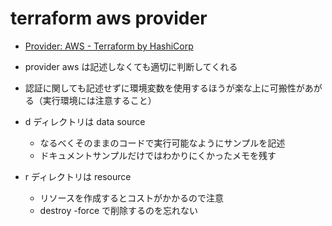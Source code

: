 # terraform aws provider

* [Provider: AWS - Terraform by HashiCorp](https://www.terraform.io/docs/providers/aws/index.html)
* provider aws は記述しなくても適切に判断してくれる
* 認証に関しても記述せずに環境変数を使用するほうが楽な上に可搬性があがる（実行環境には注意すること）
* d ディレクトリは data source

    * なるべくそのままのコードで実行可能なようにサンプルを記述
    * ドキュメントサンプルだけではわかりにくかったメモを残す

* r ディレクトリは resource

    * リソースを作成するとコストがかかるので注意
    * destroy -force で削除するのを忘れない
